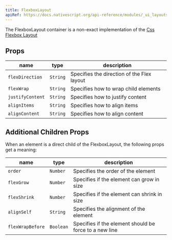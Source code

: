 ```yaml
---
title: FlexboxLayout
apiRef: https://docs.nativescript.org/api-reference/modules/_ui_layouts_flexbox_layout_
---
```


The FlexboxLayout container is a non-exact implementation of the [Css Flexbox Layout](https://developer.mozilla.org/en-US/docs/Learn/CSS/CSS_layout/Flexbox)

## Props

| name | type | description |
|------|------|-------------|
`flexDirection` | `String` | Specifies the direction of the Flex layout
`flexWrap` | `String` | Specifies how to wrap child elements
`justifyContent` | `String` | Specifies how to justify content
`alignItems` | `String` | Specifies how to align items
`alignContent` | `String` | Specifies how to align content

## Additional Children Props

When an element is a direct child of the FlexboxLayout, the following
props get a meaning:

| name | type | description |
|------|------|-------------|
`order` | `Number` | Specifies the order of the element
`flexGrow` | `Number` | Specifies if the element can grow in size
`flexShrink` | `Number` | Specifies if the element can shrink in size
`alignSelf` | `String` | Specifies the alignment of the element
`flexWrapBefore` | `Boolean` | Specifies if the element should be force to a new line



